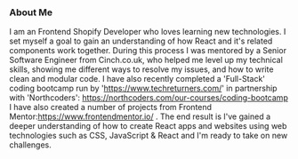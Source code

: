 ### About Me

I am an Frontend Shopify Developer who loves learning new technologies. I set myself a goal to gain an understanding of how React and it's related components work together. During this process I was mentored by a Senior Software Engineer from Cinch.co.uk, who helped me level up my technical skills, showing me different ways to resolve my issues, and how to write clean and modular code. I have also recently completed a  'Full-Stack' coding bootcamp run by 'https://www.techreturners.com/' in partnership with 'Northcoders': https://northcoders.com/our-courses/coding-bootcamp  I have also created a number of projects from Frontend Mentor:https://www.frontendmentor.io/ . The end result is I've gained a deeper understanding of how to create React apps and websites using web technologies such as CSS, JavaScript & React and I'm ready to take on new challenges. <br>

<!--
Hi there 👋
**lblake/lblake** is a ✨ _special_ ✨ repository because its `README.md` (this file) appears on your GitHub profile.

Here are some ideas to get you started:

- 🔭 I’m currently working on ...
- 🌱 I’m currently learning ...
- 👯 I’m looking to collaborate on ...
- 🤔 I’m looking for help with ...
- 💬 Ask me about ...
- 📫 How to reach me: ...
- 😄 Pronouns: ...
- ⚡ Fun fact: ...
-->
